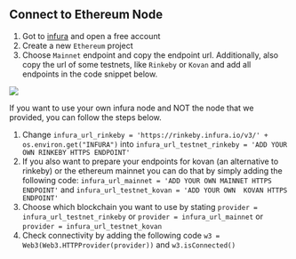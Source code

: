 ## Connect to Ethereum Node

1. Got to [infura](https://infura.io) and open a free account
2. Create a new `Ethereum` project 
3. Choose `Mainnet` endpoint and copy the endpoint url. Additionally, also copy the url of some testnets, like `Rinkeby` or `Kovan` and add all endpoints in the code snippet below.

![](https://github.com/dirkkalmbach/bl101/blob/main/bl101/images/Infura.png?raw=true)

If you want to use your own infura node and NOT the node that we provided, you can follow the steps below.

1. Change `infura_url_rinkeby = 'https://rinkeby.infura.io/v3/' + os.environ.get("INFURA")` into `infura_url_testnet_rinkeby = 'ADD YOUR OWN RINKEBY HTTPS ENDPOINT'`
2. If you also want to prepare your endpoints for kovan (an alternative to rinkeby) or the ethereum mainnet you can do that by simply adding the following code: `infura_url_mainnet = 'ADD YOUR OWN MAINNET HTTPS ENDPOINT'` and `infura_url_testnet_kovan = 'ADD YOUR OWN  KOVAN HTTPS ENDPOINT'`
3. Choose which blockchain you want to use by stating `provider = infura_url_testnet_rinkeby` or `provider = infura_url_mainnet` or `provider = infura_url_testnet_kovan`
4. Check connectivity by adding the following code `w3 = Web3(Web3.HTTPProvider(provider))` and `w3.isConnected()`